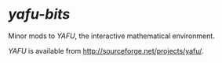 # _yafu-bits_
Minor mods to _YAFU_, the interactive mathematical environment.

_YAFU_ is available from http://sourceforge.net/projects/yafu/.
